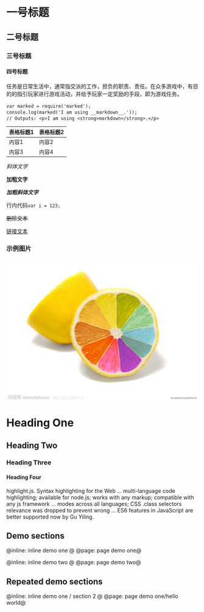 # 一号标题
## 二号标题
### 三号标题
#### 四号标题

任务是日常生活中，通常指交派的工作，担负的职责、责任。在众多游戏中，有目的的指引玩家进行游戏活动，并给予玩家一定奖励的手段，即为游戏任务。

```
var marked = require('marked');
console.log(marked('I am using __markdown__.'));
// Outputs: <p>I am using <strong>markdown</strong>.</p>
```

表格标题1|表格标题2
---|---
内容1|内容2
内容3 | 内容4

_斜体文字_

__加粗文字__

___加粗斜体文字___

行内代码```var i = 123;```

~~删除文本~~

[链接文本](http://baidu.com)

### 示例图片
![示例图片](./image.jpg)

# Heading One
## Heading Two
### Heading Three
#### Heading Four

highlight.js. Syntax highlighting for the Web ... multi-language code highlighting; available
for node.js; works with any markup; compatible with any js framework ... modes across all languages;
CSS .class selectors relevance was dropped to prevent wrong ... ES6 features in JavaScript are better
supported now by Gu Yiling.

## Demo sections

@inline: inline demo one @
@page: page demo one@

@inline: inline demo two @
@page: page demo two@

## Repeated demo sections

@inline: inline demo one / section 2 @
@page: page demo one/hello world@